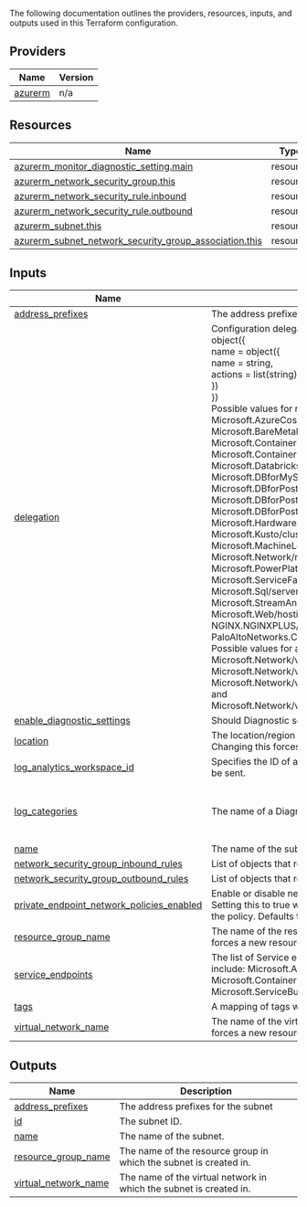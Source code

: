 <!-- BEGIN_TF_DOCS -->
The following documentation outlines the providers, resources, inputs, and outputs used in this Terraform configuration.

## Providers

| Name | Version |
|------|---------|
| <a name="provider_azurerm"></a> [azurerm](#provider\_azurerm) | n/a |

## Resources

| Name | Type |
|------|------|
| [azurerm_monitor_diagnostic_setting.main](https://registry.terraform.io/providers/hashicorp/azurerm/latest/docs/resources/monitor_diagnostic_setting) | resource |
| [azurerm_network_security_group.this](https://registry.terraform.io/providers/hashicorp/azurerm/latest/docs/resources/network_security_group) | resource |
| [azurerm_network_security_rule.inbound](https://registry.terraform.io/providers/hashicorp/azurerm/latest/docs/resources/network_security_rule) | resource |
| [azurerm_network_security_rule.outbound](https://registry.terraform.io/providers/hashicorp/azurerm/latest/docs/resources/network_security_rule) | resource |
| [azurerm_subnet.this](https://registry.terraform.io/providers/hashicorp/azurerm/latest/docs/resources/subnet) | resource |
| [azurerm_subnet_network_security_group_association.this](https://registry.terraform.io/providers/hashicorp/azurerm/latest/docs/resources/subnet_network_security_group_association) | resource |

## Inputs

| Name | Description | Type | Default | Required |
|------|-------------|------|---------|:--------:|
| <a name="input_address_prefixes"></a> [address\_prefixes](#input\_address\_prefixes) | The address prefixes to use for the subnet. | `list(string)` | n/a | yes |
| <a name="input_delegation"></a> [delegation](#input\_delegation) | Configuration delegations on subnet<br>object({<br>  name = object({<br>    name = string,<br>    actions = list(string)<br>  })<br>})<br>Possible values for name include Microsoft.ApiManagement/service, Microsoft.AzureCosmosDB/clusters, Microsoft.BareMetal/AzureVMware, Microsoft.BareMetal/CrayServers, Microsoft.Batch/batchAccounts, Microsoft.ContainerInstance/containerGroups, Microsoft.ContainerService/managedClusters, Microsoft.Databricks/workspaces, Microsoft.DBforMySQL/flexibleServers, Microsoft.DBforMySQL/serversv2, Microsoft.DBforPostgreSQL/flexibleServers, Microsoft.DBforPostgreSQL/serversv2, Microsoft.DBforPostgreSQL/singleServers, Microsoft.HardwareSecurityModules/dedicatedHSMs, Microsoft.Kusto/clusters, Microsoft.Logic/integrationServiceEnvironments, Microsoft.MachineLearningServices/workspaces, Microsoft.Netapp/volumes, Microsoft.Network/managedResolvers, Microsoft.Orbital/orbitalGateways, Microsoft.PowerPlatform/vnetaccesslinks, Microsoft.ServiceFabricMesh/networks, Microsoft.Sql/managedInstances, Microsoft.Sql/servers, Microsoft.StoragePool/diskPools, Microsoft.StreamAnalytics/streamingJobs, Microsoft.Synapse/workspaces, Microsoft.Web/hostingEnvironments, Microsoft.Web/serverFarms, NGINX.NGINXPLUS/nginxDeployments and PaloAltoNetworks.Cloudngfw/firewalls.<br>Possible values for actions include Microsoft.Network/networkinterfaces/*, Microsoft.Network/virtualNetworks/subnets/action, Microsoft.Network/virtualNetworks/subnets/join/action, Microsoft.Network/virtualNetworks/subnets/prepareNetworkPolicies/action and Microsoft.Network/virtualNetworks/subnets/unprepareNetworkPolicies/action. | `map(list(any))` | `{}` | no |
| <a name="input_enable_diagnostic_settings"></a> [enable\_diagnostic\_settings](#input\_enable\_diagnostic\_settings) | Should Diagnostic settings be enabled for this resource? | `bool` | `true` | no |
| <a name="input_location"></a> [location](#input\_location) | The location/region where the subnets associated resources are created. Changing this forces a new resource to be created. | `string` | n/a | yes |
| <a name="input_log_analytics_workspace_id"></a> [log\_analytics\_workspace\_id](#input\_log\_analytics\_workspace\_id) | Specifies the ID of a Log Analytics Workspace where Diagnostics Data should be sent. | `string` | `null` | no |
| <a name="input_log_categories"></a> [log\_categories](#input\_log\_categories) | The name of a Diagnostic Log Category for this Resource. | `list(string)` | <pre>[<br>  "NetworkSecurityGroupEvent",<br>  "NetworkSecurityGroupRuleCounter"<br>]</pre> | no |
| <a name="input_name"></a> [name](#input\_name) | The name of the subnet. Changing this forces a new resource to be created. | `string` | n/a | yes |
| <a name="input_network_security_group_inbound_rules"></a> [network\_security\_group\_inbound\_rules](#input\_network\_security\_group\_inbound\_rules) | List of objects that represent the configuration of each inbound rule. | `list(map(string))` | `[]` | no |
| <a name="input_network_security_group_outbound_rules"></a> [network\_security\_group\_outbound\_rules](#input\_network\_security\_group\_outbound\_rules) | List of objects that represent the configuration of each outbound rule. | `list(map(string))` | `[]` | no |
| <a name="input_private_endpoint_network_policies_enabled"></a> [private\_endpoint\_network\_policies\_enabled](#input\_private\_endpoint\_network\_policies\_enabled) | Enable or disable network policies for the private endpoint on the subnet. Setting this to true will enable the policy and setting this to false will disable the policy. Defaults to true. | `bool` | `true` | no |
| <a name="input_resource_group_name"></a> [resource\_group\_name](#input\_resource\_group\_name) | The name of the resource group in which to create the subnet. Changing this forces a new resource to be created. | `string` | n/a | yes |
| <a name="input_service_endpoints"></a> [service\_endpoints](#input\_service\_endpoints) | The list of Service endpoints to associate with the subnet.  Possible values include: Microsoft.AzureActiveDirectory, Microsoft.AzureCosmosDB, Microsoft.ContainerRegistry, Microsoft.EventHub, Microsoft.KeyVault, Microsoft.ServiceBus, Microsoft.Sql, Microsoft.Storage and Microsoft.Web. | `list(string)` | `[]` | no |
| <a name="input_tags"></a> [tags](#input\_tags) | A mapping of tags which should be assigned to the resource. | `map(string)` | n/a | yes |
| <a name="input_virtual_network_name"></a> [virtual\_network\_name](#input\_virtual\_network\_name) | The name of the virtual network to which to attach the subnet. Changing this forces a new resource to be created. | `string` | n/a | yes |

## Outputs

| Name | Description |
|------|-------------|
| <a name="output_address_prefixes"></a> [address\_prefixes](#output\_address\_prefixes) | The address prefixes for the subnet |
| <a name="output_id"></a> [id](#output\_id) | The subnet ID. |
| <a name="output_name"></a> [name](#output\_name) | The name of the subnet. |
| <a name="output_resource_group_name"></a> [resource\_group\_name](#output\_resource\_group\_name) | The name of the resource group in which the subnet is created in. |
| <a name="output_virtual_network_name"></a> [virtual\_network\_name](#output\_virtual\_network\_name) | The name of the virtual network in which the subnet is created in. |
<!-- END_TF_DOCS -->